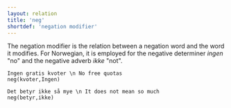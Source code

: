 ```yaml
---
layout: relation
title: 'neg'
shortdef: 'negation modifier'
---
```


The negation modifier is the relation between a negation word and the word it modifies. For Norwegian, it is employed for the negative determiner *ingen* "no" and the negative adverb *ikke* "not".

~~~ sdparse
Ingen gratis kvoter \n No free quotas
neg(kvoter,Ingen)
~~~

~~~ sdparse
Det betyr ikke så mye \n It does not mean so much
neg(betyr,ikke)
~~~


<!-- Interlanguage links updated Út zář 29 20:31:55 CEST 2020 -->
